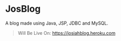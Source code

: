 # JosBlog
A blog made using Java, JSP, JDBC and MySQL.
> Will Be Live On: https://josiahblog.heroku.com

